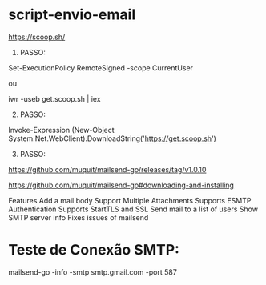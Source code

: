# script-envio-email

https://scoop.sh/

1. PASSO:

Set-ExecutionPolicy RemoteSigned -scope CurrentUser

ou

iwr -useb get.scoop.sh | iex

2. PASSO:

Invoke-Expression (New-Object System.Net.WebClient).DownloadString('https://get.scoop.sh')

3. PASSO:

https://github.com/muquit/mailsend-go/releases/tag/v1.0.10

https://github.com/muquit/mailsend-go#downloading-and-installing

Features
Add a mail body
Support Multiple Attachments
Supports ESMTP Authentication
Supports StartTLS and SSL
Send mail to a list of users
Show SMTP server info
Fixes issues of mailsend

# Teste de Conexão SMTP:

mailsend-go -info -smtp smtp.gmail.com -port 587




